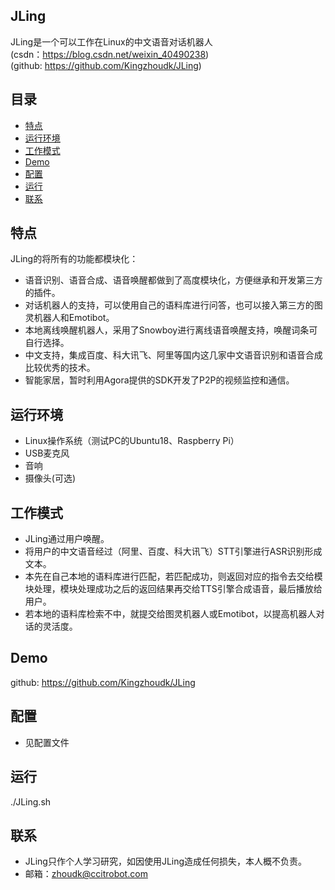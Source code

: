 ## JLing  
JLing是一个可以工作在Linux的中文语音对话机器人  
(csdn：https://blog.csdn.net/weixin_40490238)  
(github: https://github.com/Kingzhoudk/JLing)
## 目录
* [特点](#特点)
* [运行环境](#运行环境)
* [工作模式](#工作模式)
* [Demo](#Demo)
* [配置](#配置)
* [运行](#运行)
* [联系](#联系)

## 特点  
JLing的将所有的功能都模块化：

* 语音识别、语音合成、语音唤醒都做到了高度模块化，方便继承和开发第三方的插件。
* 对话机器人的支持，可以使用自己的语料库进行问答，也可以接入第三方的图灵机器人和Emotibot。
* 本地离线唤醒机器人，采用了Snowboy进行离线语音唤醒支持，唤醒词条可自行选择。
* 中文支持，集成百度、科大讯飞、阿里等国内这几家中文语音识别和语音合成比较优秀的技术。
* 智能家居，暂时利用Agora提供的SDK开发了P2P的视频监控和通信。

## 运行环境  
* Linux操作系统（测试PC的Ubuntu18、Raspberry Pi）
* USB麦克风
* 音响
* 摄像头(可选)

## 工作模式
* JLing通过用户唤醒。  
* 将用户的中文语音经过（阿里、百度、科大讯飞）STT引擎进行ASR识别形成文本。  
* 本先在自己本地的语料库进行匹配，若匹配成功，则返回对应的指令去交给模块处理，模块处理成功之后的返回结果再交给TTS引擎合成语音，最后播放给用户。  
* 若本地的语料库检索不中，就提交给图灵机器人或Emotibot，以提高机器人对话的灵活度。

## Demo
github: https://github.com/Kingzhoudk/JLing

## 配置
* 见配置文件
## 运行
./JLing.sh
## 联系
* JLing只作个人学习研究，如因使用JLing造成任何损失，本人概不负责。
* 邮箱：zhoudk@ccitrobot.com

